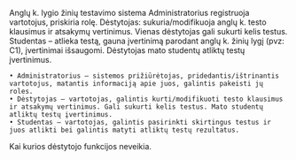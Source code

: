 Anglų k. lygio žinių testavimo sistema
Administratorius registruoja vartotojus, priskiria rolę.
Dėstytojas: sukuria/modifikuoja anglų k. testo klausimus ir atsakymų vertinimus. Vienas dėstytojas gali sukurti kelis testus.
Studentas – atlieka testą, gauna įvertinimą parodant anglų k. žinių lygį (pvz: C1), įvertinimai išsaugomi.
Dėstytojas mato studentų atliktų testų įvertinimus.

    • Administratorius – sistemos prižiūrėtojas, pridedantis/ištrinantis vartotojus, matantis informaciją apie juos, galintis pakeisti jų roles.
    • Dėstytojas – vartotojas, galintis kurti/modifikuoti testo klausimus ir atsakymų vertinimus. Gali sukurti kelis testus. Mato studentų atliktų testų įvertinimus.
    • Studentas – vartotojas, galintis pasirinkti skirtingus testus ir juos atlikti bei galintis matyti atliktų testų rezultatus. 
    
   Kai kurios dėstytojo funkcijos neveikia.
